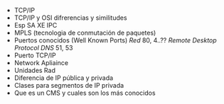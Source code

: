 - TCP/IP
- TCP/IP y OSI difrerencias y similitudes
- Esp SA XE IPC
- MPLS (tecnologia de conmutación de paquetes)
- Puertos conocidos (Well Known Ports)
    *Red* 80, 4..??
    *Remote Desktop Protocol* 
    *DNS* 51, 53  
- Puerto TCP/IP
- Network Apliaince
- Unidades Rad
- Diferencia de IP pública y privada
- Clases para segmentos de IP privada
- Que es un CMS y cuales son los más conocidos
